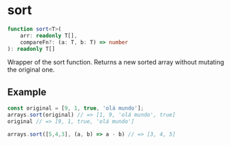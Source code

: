 # sort

```ts
function sort<T>(
    arr: readonly T[],
    compareFn?: (a: T, b: T) => number
): readonly T[]
```

Wrapper of the sort function. Returns a new sorted array without mutating the original one.

## Example

```ts
const original = [9, 1, true, 'olá mundo'];
arrays.sort(original) // => [1, 9, 'olá mundo', true]
original // => [9, 1, true, 'olá mundo']
```

```ts
arrays.sort([5,4,3], (a, b) => a - b) // => [3, 4, 5]
```
